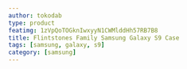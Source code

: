 ```yaml
---
author: tokodab
type: product
featimg: 1zVpQoTOGknIwxyyN1CWMlddHh57RB7B8
title: Flintstones Family Samsung Galaxy S9 Case
tags: [samsung, galaxy, s9]
category: [samsung]
---
```

